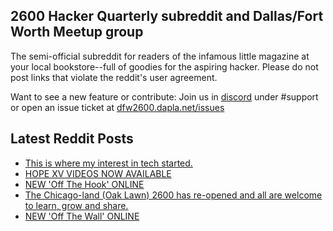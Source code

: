 ## 2600 Hacker Quarterly subreddit and Dallas/Fort Worth Meetup group
The semi-official subreddit for readers of the infamous little magazine at your local bookstore--full of goodies for the aspiring hacker. Please do not post links that violate the reddit's user agreement.

Want to see a new feature or contribute: 
Join us in [discord](https://dfw2600.dapla.net/chat) under #support or open an issue ticket at [dfw2600.dapla.net/issues](https://dfw2600.dapla.net/issues)

## Latest Reddit Posts
<!-- BLOG-POST-LIST:START -->
- [This is where my interest in tech started.](https://www.reddit.com/r/2600/comments/1g26k2x/this_is_where_my_interest_in_tech_started/)
- [HOPE XV VIDEOS NOW AVAILABLE](https://2600.com/content/hope-xv-videos-now-available)
- [NEW 'Off The Hook' ONLINE](https://2600.com/hook/09-10-2024)
- [The Chicago-land (Oak Lawn) 2600 has re-opened and all are welcome to learn, grow and share.](https://www.reddit.com/r/2600/comments/1fzflc1/the_chicagoland_oak_lawn_2600_has_reopened_and/)
- [NEW 'Off The Wall' ONLINE](https://2600.com/wall/08-10-2024)
<!-- BLOG-POST-LIST:END -->
